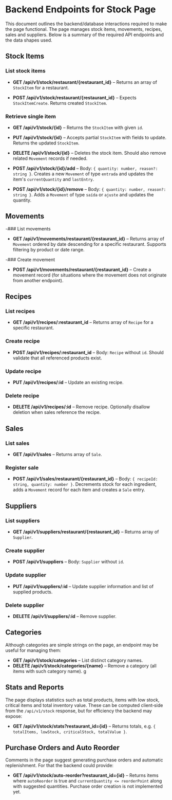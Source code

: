 # Backend Endpoints for Stock Page

This document outlines the backend/database interactions required to make the page functional. The page manages stock items,
movements, recipes, sales and suppliers. Below is a summary of the required API
endpoints and the data shapes used.

## Stock Items

### List stock items
- **GET /api/v1/stock/restaurant/{restaurant_id}** – Returns an array of `StockItem` for a restaurant.

- **POST /api/v1/stock/restaurant/{restaurant_id}** – Expects `StockItemCreate`. Returns created
  `StockItem`.

### Retrieve single item
- **GET /api/v1/stock/{id}** – Returns the `StockItem` with given `id`.

- **PUT /api/v1/stock/{id}** – Accepts partial `StockItem` with fields to update.
  Returns the updated `StockItem`.

- **DELETE /api/v1/stock/{id}** – Deletes the stock item. Should also remove
  related `Movement` records if needed.

- **POST /api/v1/stock/{id}/add** – Body: `{ quantity: number, reason?: string }`.
  Creates a new `Movement` of type `entrada` and updates the item's
  `currentQuantity` and `lastEntry`.

- **POST /api/v1/stock/{id}/remove** – Body: `{ quantity: number, reason?: string }`.
  Adds a `Movement` of type `saída` or `ajuste` and updates the quantity.

## Movements

-### List movements
- **GET /api/v1/movements/restaurant/{restaurant_id}** – Returns array of `Movement` ordered by date
  descending for a specific restaurant. Supports filtering by product or date range.

-### Create movement
- **POST /api/v1/movements/restaurant/{restaurant_id}** – Create a movement record (for situations where the
  movement does not originate from another endpoint).

## Recipes

### List recipes
- **GET /api/v1/recipes/:restaurant_id** – Returns array of `Recipe` for a specific restaurant.

### Create recipe
- **POST /api/v1/recipes/:restaurant_id** – Body: `Recipe` without `id`. Should validate that all
  referenced products exist.

### Update recipe
- **PUT /api/v1/recipes/:id** – Update an existing recipe.

### Delete recipe
- **DELETE /api/v1/recipes/:id** – Remove recipe. Optionally disallow deletion when
  sales reference the recipe.

## Sales

### List sales
- **GET /api/v1/sales** – Returns array of `Sale`.

### Register sale
- **POST /api/v1/sales/restaurant/{restaurant_id}** – Body: `{ recipeId: string, quantity: number }`.
  Decrements stock for each ingredient, adds a `Movement` record for each item
  and creates a `Sale` entry.

## Suppliers

### List suppliers
- **GET /api/v1/suppliers/restaurant/{restaurant_id}** – Returns array of `Supplier`.

### Create supplier
- **POST /api/v1/suppliers** – Body: `Supplier` without `id`.

### Update supplier
- **PUT /api/v1/suppliers/:id** – Update supplier information and list of supplied
  products.

### Delete supplier
- **DELETE /api/v1/suppliers/:id** – Remove supplier.

## Categories

Although categories are simple strings on the page, an endpoint may be useful
for managing them:
- **GET /api/v1/stock/categories** – List distinct category names.
- **DELETE /api/v1/stock/categories/{name}** – Remove a category (all items with such category name).
g
## Stats and Reports

The page displays statistics such as total products, items with low stock,
critical items and total inventory value. These can be computed client‑side from
the `/api/v1/stock` response, but for efficiency the backend may expose:
- **GET /api/v1/stock/stats?restaurant_id={id}** – Returns totals, e.g. `{ totalItems, lowStock,
  criticalStock, totalValue }`.

## Purchase Orders and Auto Reorder

Comments in the page suggest generating purchase orders and automatic
replenishment. For that the backend could provide:
- **GET /api/v1/stock/auto-reorder?restaurant_id={id}** – Returns items where `autoReorder` is true and
  `currentQuantity <= reorderPoint` along with suggested quantities.
  Purchase order creation is not implemented yet.

